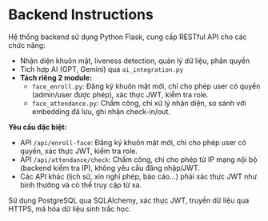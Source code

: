 # Backend Instructions

Hệ thống backend sử dụng Python Flask, cung cấp RESTful API cho các chức năng:

- Nhận diện khuôn mặt, liveness detection, quản lý dữ liệu, phân quyền
- Tích hợp AI (GPT, Gemini) qua `ai_integration.py`
- **Tách riêng 2 module:**
  - `face_enroll.py`: Đăng ký khuôn mặt mới, chỉ cho phép user có quyền (admin/user được phép), xác thực JWT, kiểm tra role.
  - `face_attendance.py`: Chấm công, chỉ xử lý nhận diện, so sánh với embedding đã lưu, ghi nhận check-in/out.

**Yêu cầu đặc biệt:**
- API `/api/enroll-face`: Đăng ký khuôn mặt mới, chỉ cho phép user có quyền, xác thực JWT, kiểm tra role.
- API `/api/attendance/check`: Chấm công, chỉ cho phép từ IP mạng nội bộ (backend kiểm tra IP), không yêu cầu đăng nhập/JWT.
- Các API khác (lịch sử, xin nghỉ phép, báo cáo...) phải xác thực JWT như bình thường và có thể truy cập từ xa.

Sử dụng PostgreSQL qua SQLAlchemy, xác thực JWT, truyền dữ liệu qua HTTPS, mã hóa dữ liệu sinh trắc học.
